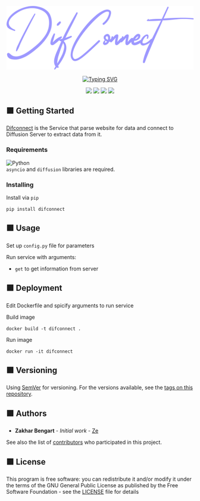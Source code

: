 <p align="center">
  <img src="img/logo.png" alt=" The Queenthine Font" />
</p>

<p align="center">

  <a href="https://git.io/typing-svg">
    <img src="https://readme-typing-svg.herokuapp.com?font=Fira+Code&weight=600&pause=1000&color=9D98FF&width=435&center=true&size=30&lines=+Parse+web+Site+for+data;Connect+to+Diffusion" alt="Typing SVG" />
  </a>

</p>

<p align="center">
  <img src="https://img.shields.io/badge/version-1.0-blue" height="20"/>
  <img src="https://img.shields.io/badge/python-3.11-blue" height="20"/>
  <img src="https://img.shields.io/badge/asyncio-3.11-blue" height="20"/>
  <img src="https://img.shields.io/badge/diffusion-6.8.7-blue" height="20"/>
</p>

## :purple_square: Getting Started

[Difconnect](https://github.com/zakharb/difconnect) is the Service that parse website for data and connect to Diffusion Server to extract data from it.  

### Requirements

![Python](https://img.shields.io/badge/python-3670A0?style=for-the-badge&logo=python&logoColor=ffdd54)  
`asyncio` and `diffusion` libraries are required.

### Installing

Install via `pip`
```
pip install difconnect
```
## :purple_square: Usage

Set up `config.py` file for parameters

Run service with arguments:
- `get` to get information from server

## :purple_square: Deployment

Edit Dockerfile and spicify arguments to run service

Build image
```
docker build -t difconnect .
```

Run image
```
docker run -it difconnect
```

## :purple_square: Versioning

Using [SemVer](http://semver.org/) for versioning. For the versions available, see the [tags on this repository](https://github.com/zakharb/difconnect/tags). 

## :purple_square: Authors

* **Zakhar Bengart** - *Initial work* - [Ze](https://github.com/zakharb)

See also the list of [contributors](https://github.com/zakharb/difconnect/contributors) who participated in this project.

## :purple_square: License

This program is free software: you can redistribute it and/or modify it under the terms of the GNU General Public License as published by the Free Software Foundation - see the [LICENSE](LICENSE) file for details

